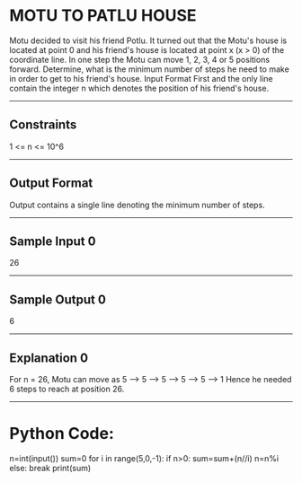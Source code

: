 # MOTU TO PATLU HOUSE

Motu decided to visit his friend Potlu. It turned out that the Motu's house is located at point 0 and his friend's house is located at point x (x > 0) of the coordinate line. In one step the Motu can move 1, 2, 3, 4 or 5 positions forward. Determine, what is the minimum number of steps he need to make in order to get to his friend's house.
Input Format
First and the only line contain the integer n which denotes the position of his friend's house.
_________________________________________________________________________________
Constraints
---------------------------------------------------------------------------------
1 <= n <= 10^6
_________________________________________________________________________________
Output Format
---------------------------------------------------------------------------------
Output contains a single line denoting the minimum number of steps.
_________________________________________________________________________________
Sample Input 0
---------------------------------------------------------------------------------
26
_________________________________________________________________________________
Sample Output 0
---------------------------------------------------------------------------------
6
_________________________________________________________________________________
Explanation 0
---------------------------------------------------------------------------------
For n = 26, Motu can move as
5 --> 5 --> 5 --> 5 --> 5 --> 1
Hence he needed 6 steps to reach at position 26.

_________________________________________________________________________________
Python Code:
=================================================================================
n=int(input())
sum=0
for i in range(5,0,-1):
    if n>0:
        sum=sum+(n//i)
        n=n%i
    else:
        break
print(sum)
